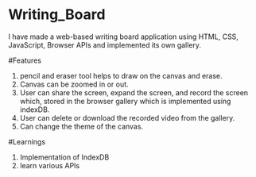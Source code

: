 # Writing_Board

I have made a web-based writing board application using HTML, CSS, JavaScript, Browser APIs and implemented its own gallery.

#Features

1. pencil and eraser tool helps to draw on the canvas and erase.
2. Canvas can be zoomed in or out.
3. User can share the screen, expand the screen, and record the screen which, stored in the browser gallery which is implemented using indexDB.
4. User can delete or download the recorded video from the gallery.
5. Can change the theme of the canvas.

#Learnings

1. Implementation of IndexDB
2. learn various APIs
